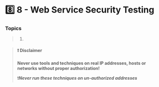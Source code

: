# 8️⃣ 8 - Web Service Security Testing

### Topics

> 1. &#x20;



> #### ❗ Disclaimer
>
> **Never use tools and techniques on real IP addresses, hosts or networks without proper     authorization!**
>
> ❗_**Never run these techniques on un-authorized addresses**_
